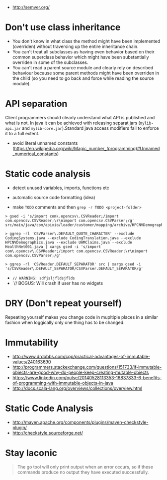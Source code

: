 - http://semver.org/

# Don't use class inheritance
- You don't know in what class the method might have been implemented (overriden) without traversing up the entire inheritance chain.
- You can't treat all subclasses as having even behavior based on their common superclass behavior which might have been substantially overriden in some of the subclasses.
- You can't read a parent source module and clearly rely on described behaviour because some parent methods might have been overriden in the child (so you need to go back and force while reading the source module).

# API separation
Client programmers should clearly understand what API is published and what is not. In java it can be achieved with releasing separat jars (`mylib-api.jar` and `mylib-core.jar`).Standard java access modifiers fail to enforce it to a full extent.

- avoid literal unnamed constants (https://en.wikipedia.org/wiki/Magic_number_(programming)#Unnamed_numerical_constants)

# Static code analysis

- detect unused variables, imports, functions etc
- automatic source code formatting (idea)

- make `TODO` comments and then `grep -r TODO <project-folder>`

```
> gsed -i 's/import com\.opencsv\.CSVReader;/import com.opencsv.CSVReader;\r\nimport com.opencsv.CSVParser;/g' src/main/java/com/apixio/loader/customer/mapping/archive/HPCNVDemographics.java

> ggrep -rl 'CSVParser\.DEFAULT_QUOTE_CHARACTER' --exclude CodingSystems.java --exclude CodingTranslation.java --exclude HPCNVDemographics.java --exclude UAMClaims.java --exclude HealthNet001.java | xargs gsed -i 's/import com\.opencsv\.CSVReader;/import com.opencsv.CSVReader;\r\nimport com.opencsv.CSVParser;/g'

> ggrep -rl 'CSVReader.DEFAULT_SEPARATOR' src | xargs gsed -i 's/CSVReader\.DEFAULT_SEPARATOR/CSVParser.DEFAULT_SEPARATOR/g'
```

- `// WARNING: sdfjsljfldsjflds`
- `// BOGUS: Will crash if user has no widgets

# DRY (Don't repeat yourself)
Repeating yourself makes you change code in mupltiple places in a similar fashion when loggically only one thing has to be changed.

# Immutability
- http://www.drdobbs.com/cpp/practical-advantages-of-immutable-values/240163690
- http://programmers.stackexchange.com/questions/151733/if-immutable-objects-are-good-why-do-people-keep-creating-mutable-objects
- https://www.linkedin.com/pulse/20140528113353-16837833-6-benefits-of-programming-with-immutable-objects-in-java
- http://docs.scala-lang.org/overviews/collections/overview.html

# Static Code Analysis
- http://maven.apache.org/components/plugins/maven-checkstyle-plugin/
- http://checkstyle.sourceforge.net/

# Stay laconic
> The go tool will only print output when an error occurs, so if these commands produce no output they have executed successfully.
